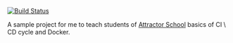 [![Build Status](https://travis-ci.org/khazidhea/loans.svg?branch=master)](https://travis-ci.org/khazidhea/loans)

A sample project for me to teach students of [Attractor School](http://attractor-school.com/) basics of CI \ CD cycle and Docker.
